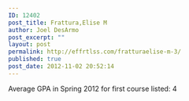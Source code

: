 ```yaml
---
ID: 12402
post_title: Frattura,Elise M
author: Joel DesArmo
post_excerpt: ""
layout: post
permalink: http://effrtlss.com/fratturaelise-m-3/
published: true
post_date: 2012-11-02 20:52:14
---
```

<p>Average GPA in Spring 2012 for first course listed: 4</p>